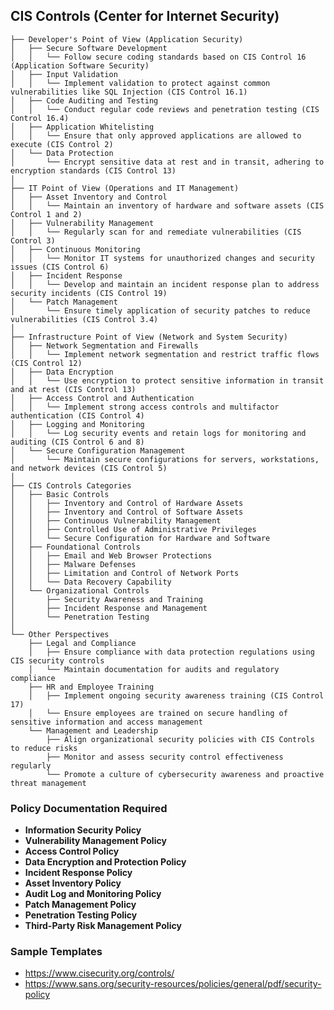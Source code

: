 ## CIS Controls (Center for Internet Security)

```Tree Structure
├── Developer's Point of View (Application Security)
│   ├── Secure Software Development
│   │   └── Follow secure coding standards based on CIS Control 16 (Application Software Security)
│   ├── Input Validation
│   │   └── Implement validation to protect against common vulnerabilities like SQL Injection (CIS Control 16.1)
│   ├── Code Auditing and Testing
│   │   └── Conduct regular code reviews and penetration testing (CIS Control 16.4)
│   ├── Application Whitelisting
│   │   └── Ensure that only approved applications are allowed to execute (CIS Control 2)
│   └── Data Protection
│       └── Encrypt sensitive data at rest and in transit, adhering to encryption standards (CIS Control 13)
│
├── IT Point of View (Operations and IT Management)
│   ├── Asset Inventory and Control
│   │   └── Maintain an inventory of hardware and software assets (CIS Control 1 and 2)
│   ├── Vulnerability Management
│   │   └── Regularly scan for and remediate vulnerabilities (CIS Control 3)
│   ├── Continuous Monitoring
│   │   └── Monitor IT systems for unauthorized changes and security issues (CIS Control 6)
│   ├── Incident Response
│   │   └── Develop and maintain an incident response plan to address security incidents (CIS Control 19)
│   └── Patch Management
│       └── Ensure timely application of security patches to reduce vulnerabilities (CIS Control 3.4)
│
├── Infrastructure Point of View (Network and System Security)
│   ├── Network Segmentation and Firewalls
│   │   └── Implement network segmentation and restrict traffic flows (CIS Control 12)
│   ├── Data Encryption
│   │   └── Use encryption to protect sensitive information in transit and at rest (CIS Control 13)
│   ├── Access Control and Authentication
│   │   └── Implement strong access controls and multifactor authentication (CIS Control 4)
│   ├── Logging and Monitoring
│   │   └── Log security events and retain logs for monitoring and auditing (CIS Control 6 and 8)
│   └── Secure Configuration Management
│       └── Maintain secure configurations for servers, workstations, and network devices (CIS Control 5)
│
├── CIS Controls Categories
│   ├── Basic Controls
│   │   ├── Inventory and Control of Hardware Assets
│   │   ├── Inventory and Control of Software Assets
│   │   ├── Continuous Vulnerability Management
│   │   ├── Controlled Use of Administrative Privileges
│   │   └── Secure Configuration for Hardware and Software
│   ├── Foundational Controls
│   │   ├── Email and Web Browser Protections
│   │   ├── Malware Defenses
│   │   ├── Limitation and Control of Network Ports
│   │   └── Data Recovery Capability
│   └── Organizational Controls
│       ├── Security Awareness and Training
│       ├── Incident Response and Management
│       └── Penetration Testing
│
└── Other Perspectives
    ├── Legal and Compliance
    │   ├── Ensure compliance with data protection regulations using CIS security controls
    │   └── Maintain documentation for audits and regulatory compliance
    ├── HR and Employee Training
    │   ├── Implement ongoing security awareness training (CIS Control 17)
    │   └── Ensure employees are trained on secure handling of sensitive information and access management
    └── Management and Leadership
        ├── Align organizational security policies with CIS Controls to reduce risks
        ├── Monitor and assess security control effectiveness regularly
        └── Promote a culture of cybersecurity awareness and proactive threat management
```

### Policy Documentation Required

-   **Information Security Policy**
-   **Vulnerability Management Policy**
-   **Access Control Policy**
-   **Data Encryption and Protection Policy**
-   **Incident Response Policy**
-   **Asset Inventory Policy**
-   **Audit Log and Monitoring Policy**
-   **Patch Management Policy**
-   **Penetration Testing Policy**
-   **Third-Party Risk Management Policy**

### Sample Templates

-   https://www.cisecurity.org/controls/
-   https://www.sans.org/security-resources/policies/general/pdf/security-policy
